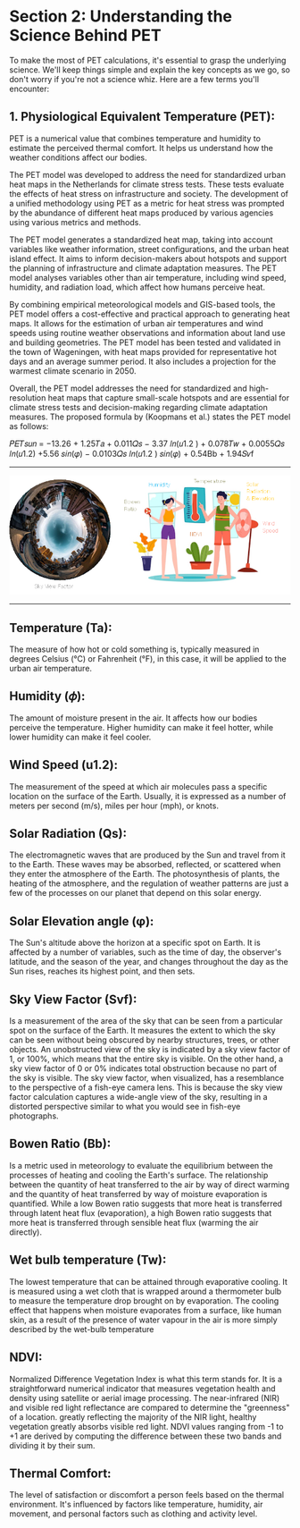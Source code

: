 # Section 2: Understanding the Science Behind PET

To make the most of PET calculations, it's essential to grasp the underlying science. We'll keep things simple and explain the key concepts as we go, so don't worry if you're not a science whiz. Here are a few terms you'll encounter:

## 1. Physiological Equivalent Temperature (PET): 
PET is a numerical value that combines temperature and humidity to estimate the perceived thermal comfort. It helps us understand how the weather conditions affect our bodies.

The PET model was developed to address the need for standardized urban heat maps in the Netherlands for climate stress tests. These tests evaluate the effects of heat stress on infrastructure and society. The development of a unified methodology using PET as a metric for heat stress was prompted by the abundance of different heat maps produced by various agencies using various metrics and methods.

The PET model generates a standardized heat map, taking into account variables like weather information, street configurations, and the urban heat island effect. It aims to inform decision-makers about hotspots and support the planning of infrastructure and climate adaptation measures. The PET model analyses variables other than air temperature, including wind speed, humidity, and radiation load, which affect how humans perceive heat.

By combining empirical meteorological models and GIS-based tools, the PET model offers a cost-effective and practical approach to generating heat maps. It allows for the estimation of urban air temperatures and wind speeds using routine weather observations and information about land use and building geometries. The PET model has been tested and validated in the town of Wageningen, with heat maps provided for representative hot days and an average summer period. It also includes a projection for the warmest climate scenario in 2050.

Overall, the PET model addresses the need for standardized and high-resolution heat maps that capture small-scale hotspots and are essential for climate stress tests and decision-making regarding climate adaptation measures. The proposed formula by (Koopmans et al.) states the PET model as follows:


𝑃𝐸𝑇𝑠𝑢𝑛 = −13.26 + 1.25𝑇𝑎 + 0.011𝑄𝑠 − 3.37 𝑙𝑛(𝑢1.2 ) + 0.078𝑇𝑤 + 0.0055𝑄𝑠 𝑙𝑛(𝑢1.2) +5.56 𝑠𝑖𝑛(𝜑) − 0.0103𝑄𝑠 𝑙𝑛(𝑢1.2 ) 𝑠𝑖𝑛(𝜑) + 0.54Bb + 1.94𝑆𝑣f

--- 

![Alt text](image.png)

---

## Temperature (Ta): 
The measure of how hot or cold something is, typically measured in degrees Celsius (°C) or Fahrenheit (°F), in this case, it will be applied to the urban air temperature.
## Humidity (𝜙): 
The amount of moisture present in the air. It affects how our bodies perceive the temperature. Higher humidity can make it feel hotter, while lower humidity can make it feel cooler.
## Wind Speed (u1.2): 
The measurement of the speed at which air molecules pass a specific location on the surface of the Earth. Usually, it is expressed as a number of meters per second (m/s), miles per hour (mph), or knots.
## Solar Radiation (Qs): 
The electromagnetic waves that are produced by the Sun and travel from it to the Earth. These waves may be absorbed, reflected, or scattered when they enter the atmosphere of the Earth. The photosynthesis of plants, the heating of the atmosphere, and the regulation of weather patterns are just a few of the processes on our planet that depend on this solar energy.
## Solar Elevation angle (φ): 
The Sun's altitude above the horizon at a specific spot on Earth. It is affected by a number of variables, such as the time of day, the observer's latitude, and the season of the year, and changes throughout the day as the Sun rises, reaches its highest point, and then sets.
## Sky View Factor (Svf): 
Is a measurement of the area of the sky that can be seen from a particular spot on the surface of the Earth. It measures the extent to which the sky can be seen without being obscured by nearby structures, trees, or other objects. An unobstructed view of the sky is indicated by a sky view factor of 1, or 100%, which means that the entire sky is visible. On the other hand, a sky view factor of 0 or 0% indicates total obstruction because no part of the sky is visible. 
The sky view factor, when visualized, has a resemblance to the perspective of a fish-eye camera lens. This is because the sky view factor calculation captures a wide-angle view of the sky, resulting in a distorted perspective similar to what you would see in fish-eye photographs.
## Bowen Ratio (Bb): 
Is a metric used in meteorology to evaluate the equilibrium between the processes of heating and cooling the Earth's surface. The relationship between the quantity of heat transferred to the air by way of direct warming and the quantity of heat transferred by way of moisture evaporation is quantified. While a low Bowen ratio suggests that more heat is transferred through latent heat flux (evaporation), a high Bowen ratio suggests that more heat is transferred through sensible heat flux (warming the air directly).
## Wet bulb temperature (Tw): 
The lowest temperature that can be attained through evaporative cooling. It is measured using a wet cloth that is wrapped around a thermometer bulb to measure the temperature drop brought on by evaporation.
The cooling effect that happens when moisture evaporates from a surface, like human skin, as a result of the presence of water vapour in the air is more simply described by the wet-bulb temperature
## NDVI: 
Normalized Difference Vegetation Index is what this term stands for. It is a straightforward numerical indicator that measures vegetation health and density using satellite or aerial image processing.
The near-infrared (NIR) and visible red light reflectance are compared to determine the "greenness" of a location. greatly reflecting the majority of the NIR light, healthy vegetation greatly absorbs visible red light. NDVI values ranging from -1 to +1 are derived by computing the difference between these two bands and dividing it by their sum.
## Thermal Comfort: 
The level of satisfaction or discomfort a person feels based on the thermal environment. It's influenced by factors like temperature, humidity, air movement, and personal factors such as clothing and activity level.



